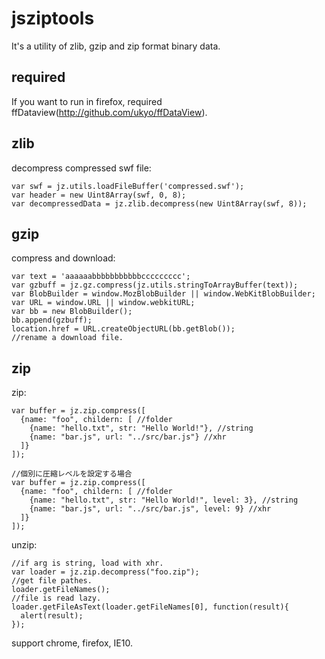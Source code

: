 # jsziptools

It's a utility of zlib, gzip and zip format binary data.

## required

If you want to run in firefox, required ffDataview(http://github.com/ukyo/ffDataView).

## zlib

decompress compressed swf file:

    var swf = jz.utils.loadFileBuffer('compressed.swf');
    var header = new Uint8Array(swf, 0, 8);
    var decompressedData = jz.zlib.decompress(new Uint8Array(swf, 8));


## gzip

compress and download:

    var text = 'aaaaaabbbbbbbbbbbccccccccc';
    var gzbuff = jz.gz.compress(jz.utils.stringToArrayBuffer(text));
    var BlobBuilder = window.MozBlobBuilder || window.WebKitBlobBuilder;
    var URL = window.URL || window.webkitURL;
    var bb = new BlobBuilder();
    bb.append(gzbuff);
    location.href = URL.createObjectURL(bb.getBlob());
    //rename a download file.

## zip

zip:

    var buffer = jz.zip.compress([
      {name: "foo", childern: [ //folder
        {name: "hello.txt", str: "Hello World!"}, //string
        {name: "bar.js", url: "../src/bar.js"} //xhr
      ]}
    ]);
    
    //個別に圧縮レベルを設定する場合
    var buffer = jz.zip.compress([
      {name: "foo", childern: [ //folder
        {name: "hello.txt", str: "Hello World!", level: 3}, //string
        {name: "bar.js", url: "../src/bar.js", level: 9} //xhr
      ]}
    ]);


unzip:

    //if arg is string, load with xhr.
    var loader = jz.zip.decompress("foo.zip");
    //get file pathes.
    loader.getFileNames();
    //file is read lazy.
    loader.getFileAsText(loader.getFileNames[0], function(result){
      alert(result);
    });

support chrome, firefox, IE10.